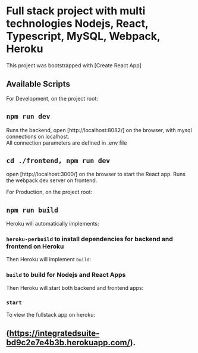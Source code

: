 # Full stack project with multi technologies Nodejs, React, Typescript, MySQL, Webpack, Heroku

This project was bootstrapped with [Create React App]

## Available Scripts

For Development, on the project root:
## `npm run dev`
Runs the backend, open [http://localhost:8082/] on the browser, with mysql connections on localhost.\
All connection parameters are defined in .env file  

## `cd ./frontend, npm run dev`
open [http://localhost:3000/] on the browser to start the React app.
Runs the webpack dev server on frontend.

For Production, on the project root:
## `npm run build`
Heroku will automatically implements:
### `heroku-perbuild` to install dependencies for backend and frontend on Heroku
Then Heroku will implement `build`:
### `build` to build for Nodejs and React Apps
Then Heroku will start both backend and frontend apps: 
### `start`

To view the fullstack app on heroku:
##  (https://integratedsuite-bd9c2e7e4b3b.herokuapp.com/).


